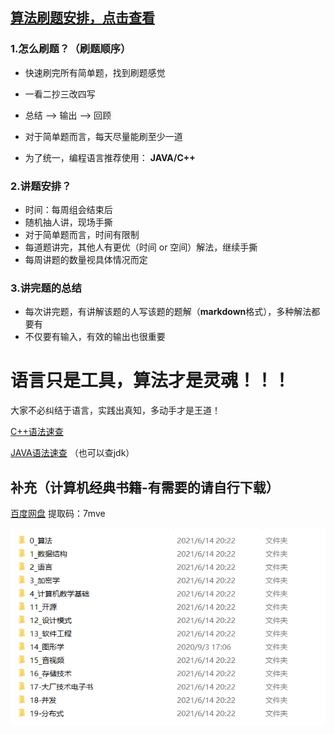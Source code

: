 ## [算法刷题安排，点击查看](https://docs.qq.com/sheet/DWUhxWHJ3QnpXbGxt)


### 1.怎么刷题？（刷题顺序）

- 快速刷完所有简单题，找到刷题感觉

- 一看二抄三改四写

- 总结 --> 输出 --> 回顾

- 对于简单题而言，每天尽量能刷至少一道

- 为了统一，编程语言推荐使用： **JAVA/C++**

  

### 2.讲题安排？

- 时间：每周组会结束后
- 随机抽人讲，现场手撕
- 对于简单题而言，时间有限制
- 每道题讲完，其他人有更优（时间 or 空间）解法，继续手撕
- 每周讲题的数量视具体情况而定



### 3.讲完题的总结

- 每次讲完题，有讲解该题的人写该题的题解（**markdown**格式），多种解法都要有
- 不仅要有输入，有效的输出也很重要



# 语言只是工具，算法才是灵魂！！！

大家不必纠结于语言，实践出真知，多动手才是王道！

[C++语法速查](https://en.cppreference.com/w/)

[JAVA语法速查](https://www.runoob.com/java/java-basic-syntax.html)  （也可以查jdk）

## 补充（计算机经典书籍-有需要的请自行下载）

[百度网盘](https://pan.baidu.com/s/1w9-kZYcSpu26Afy4RTfWCg)  提取码：7mve

![经典书籍](./pictures/经典书籍.png)

